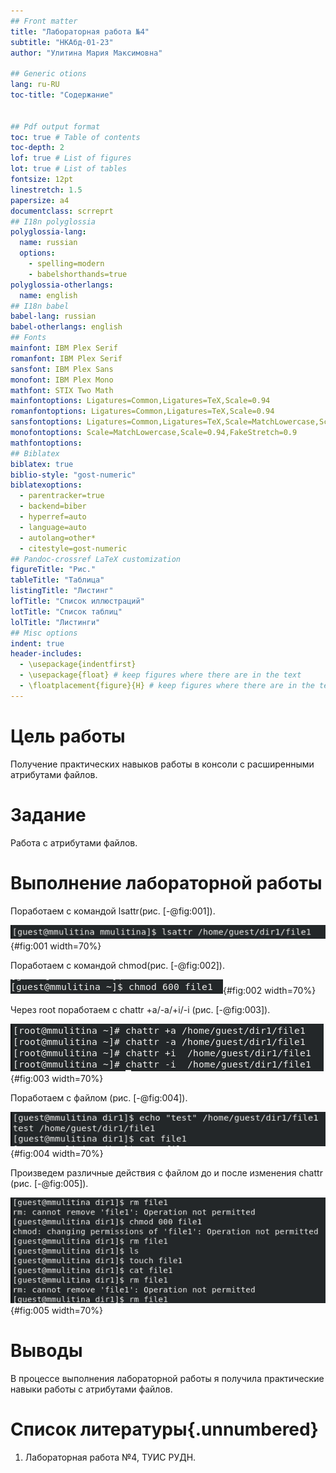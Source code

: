 ```yaml
---
## Front matter
title: "Лабораторная работа №4"
subtitle: "НКАбд-01-23"
author: "Улитина Мария Максимовна"

## Generic otions
lang: ru-RU
toc-title: "Содержание"


## Pdf output format
toc: true # Table of contents
toc-depth: 2
lof: true # List of figures
lot: true # List of tables
fontsize: 12pt
linestretch: 1.5
papersize: a4
documentclass: scrreprt
## I18n polyglossia
polyglossia-lang:
  name: russian
  options:
	- spelling=modern
	- babelshorthands=true
polyglossia-otherlangs:
  name: english
## I18n babel
babel-lang: russian
babel-otherlangs: english
## Fonts
mainfont: IBM Plex Serif
romanfont: IBM Plex Serif
sansfont: IBM Plex Sans
monofont: IBM Plex Mono
mathfont: STIX Two Math
mainfontoptions: Ligatures=Common,Ligatures=TeX,Scale=0.94
romanfontoptions: Ligatures=Common,Ligatures=TeX,Scale=0.94
sansfontoptions: Ligatures=Common,Ligatures=TeX,Scale=MatchLowercase,Scale=0.94
monofontoptions: Scale=MatchLowercase,Scale=0.94,FakeStretch=0.9
mathfontoptions:
## Biblatex
biblatex: true
biblio-style: "gost-numeric"
biblatexoptions:
  - parentracker=true
  - backend=biber
  - hyperref=auto
  - language=auto
  - autolang=other*
  - citestyle=gost-numeric
## Pandoc-crossref LaTeX customization
figureTitle: "Рис."
tableTitle: "Таблица"
listingTitle: "Листинг"
lofTitle: "Список иллюстраций"
lotTitle: "Список таблиц"
lolTitle: "Листинги"
## Misc options
indent: true
header-includes:
  - \usepackage{indentfirst}
  - \usepackage{float} # keep figures where there are in the text
  - \floatplacement{figure}{H} # keep figures where there are in the text
---
```


# Цель работы

Получение практических навыков работы в консоли с расширенными атрибутами файлов.


# Задание

Работа с атрибутами файлов.


# Выполнение лабораторной работы

Поработаем с командой lsattr(рис. [-@fig:001]).

![lsattr](image/1.PNG){#fig:001 width=70%}

Поработаем с командой chmod(рис. [-@fig:002]).

![chmod](image/2.PNG){#fig:002 width=70%}


Через root поработаем с chattr +a/-a/+i/-i (рис. [-@fig:003]).

![chattr](image/3.PNG){#fig:003 width=70%}

Поработаем с файлом (рис. [-@fig:004]).

![echo](image/4.PNG){#fig:004 width=70%}

Произведем различные действия с файлом до и после изменения chattr (рис. [-@fig:005]).

![chattr](image/5.PNG){#fig:005 width=70%}





# Выводы

В процессе выполнения лабораторной работы я получила практические навыки работы c атрибутами файлов.

# Список литературы{.unnumbered}

1. Лабораторная работа №4, ТУИС РУДН.
